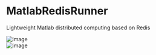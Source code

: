 # MatlabRedisRunner
Lightweight Matlab distributed computing based on Redis  

![image](https://user-images.githubusercontent.com/50057077/106132364-8921fb80-616c-11eb-9013-93a5585bef7d.png)  
![image](https://user-images.githubusercontent.com/50057077/106131961-013bf180-616c-11eb-8a84-a682268a2c0f.png)  
